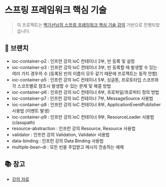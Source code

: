 # 스프링 프레임워크 핵심 기술

> 이 프로젝트는 [백기선님의 스프링 프레임워크 핵심 기술 강의](https://www.inflearn.com/course/spring-framework_core/dashboard) 기반으로 진행되었습니다.

## 🌴 브랜치

- ioc-container-p2 : 인프런 강의 IoC 컨테이너 2부, 빈 등록 및 설정
- ioc-container-p3 : 인프런 강의 IoC 컨테이너 3부, 빈 등록할 때 발생할 수 있는 여러 가지 경우의 수 (등록된 빈의 이름이 모두 같기 때문에 프로젝트는 동작 안함)
- ioc-container-p5 : 인프런 강의 IoC 컨테이너 5부, 싱글톤, 프로토타입 스코프와 각 스코프별로 참조시 발생할 수 있는 문제 및 해결 방법
- ioc-container-p6 : 인프런 강의 IoC 컨테이너 6부, 프로파일/프로퍼티 정의 방법
- ioc-container-p7 : 인프런 강의 IoC 컨테이너 7부, MessageSource 사용법
- ioc-container-p8 : 인프런 강의 IoC 컨테이너 8부, ApplicationEventPublisher 사용법 (이벤트 발생)
- ioc-container-p9 : 인프런 강의 IoC 컨테이너 9부, ResourceLoader 사용법 (classpath)
- resource-abstraction : 인프런 강의 Resource, Resource 사용법
- validator : 인프런 강의 Validation, Validator 사용법
- data-binding : 인프런 강의 Data Binding 사용법
- multiple-bean-di : 모든 빈을 주입받고 메시지 전송하는 예제

## 📚 참고

- [강의 자료](https://drive.google.com/file/d/1BXEnAWObf3VpzgNZJBN_UbY0UK8atTos/view)